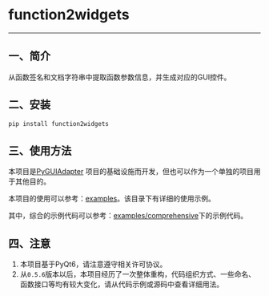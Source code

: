# function2widgets

----

## 一、简介

从函数签名和文档字符串中提取函数参数信息，并生成对应的GUI控件。

## 二、安装

```bash
pip install function2widgets
```

## 三、使用方法

本项目是[PyGUIAdapter](https://github.com/zimolab/PyGUIAdapter) 项目的基础设施而开发，但也可以作为一个单独的项目用于其他目的。

本项目的使用可以参考：[examples](./examples/)。该目录下有详细的使用示例。

其中，综合的示例代码可以参考：[examples/comprehensive](./examples/comprehensive)下的示例代码。


## 四、注意

1. 本项目基于PyQt6，请注意遵守相关许可协议。
2. 从`0.5.6`版本以后，本项目经历了一次整体重构，代码组织方式、一些命名、函数接口等均有较大变化，请从代码示例或源码中查看详细用法。